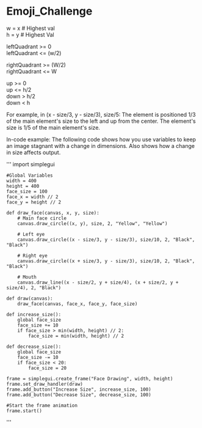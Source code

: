 # Emoji_Challenge

w = x # Highest val <br/>
h = y # Highest Val <br/>

leftQuadrant >= 0 <br/>
leftQuadrant <= (w/2) <br/>

rightQuadrant >= (W/2) <br/>
rightQuadrant <= W <br/>

up >= 0 <br/>
up <= h/2 <br/>
down > h/2 <br/>
down < h <br/>

For example, in (x - size/3, y - size/3), size/5:
The element is positioned 1/3 of the main element's size to the left and up from the center.
The element's size is 1/5 of the main element's size.

In-code example: The following code shows how you use variables to keep an image stagnant with a change in dimensions. Also shows how a change in size affects output.

'''
    import simplegui
    
    #Global Variables
    width = 400
    height = 400
    face_size = 100
    face_x = width // 2
    face_y = height // 2
    
    def draw_face(canvas, x, y, size):
        # Main face circle
        canvas.draw_circle((x, y), size, 2, "Yellow", "Yellow")
        
        # Left eye
        canvas.draw_circle((x - size/3, y - size/3), size/10, 2, "Black", "Black")
        
        # Right eye
        canvas.draw_circle((x + size/3, y - size/3), size/10, 2, "Black", "Black")
        
        # Mouth
        canvas.draw_line((x - size/2, y + size/4), (x + size/2, y + size/4), 2, "Black")
    
    def draw(canvas):
        draw_face(canvas, face_x, face_y, face_size)
    
    def increase_size():
        global face_size
        face_size += 10
        if face_size > min(width, height) // 2:
            face_size = min(width, height) // 2
    
    def decrease_size():
        global face_size
        face_size -= 10
        if face_size < 20:
            face_size = 20
    
    frame = simplegui.create_frame("Face Drawing", width, height)
    frame.set_draw_handler(draw)
    frame.add_button("Increase Size", increase_size, 100)
    frame.add_button("Decrease Size", decrease_size, 100)
    
    #Start the frame animation
    frame.start()
'''
